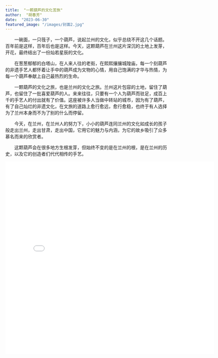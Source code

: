 ```yaml
---
title:  "一颗葫芦的文化苦旅"
author:  "胡春芳"
date:  "2023-06-30"
featured_image: "/images/封面2.jpg"
---
```

&emsp;&emsp;一碗面，一只筏子，一个葫芦，说起兰州的文化，似乎总绕不开这几个话题。百年前是这样，百年后也是这样。今天，这颗葫芦在兰州这片深沉的土地上发芽，开花，最终结出了一份灿若星辰的文化。

&emsp;&emsp;在葱葱郁郁的白塔山，在人来人往的老街，在熙熙攘攘城隍庙，每一个刻葫芦的非遗手艺人都怀着让手中的葫芦成为文物的心情，用自己饱满的才华与热情，为每一个葫芦奉献上自己最热烈的生命。

&emsp;&emsp;一颗葫芦的文化之旅，也是兰州的文化之旅。兰州这片包容的土地，留住了葫芦，也留住了一批喜爱葫芦的人。来来往往，只要有一个人为葫芦而驻足，成百上千的手艺人的付出就有了价值。这座被许多人当做中转站的城市，因为有了葫芦，有了自己灿烂的非遗文化，在文旅的道路上愈行愈远，愈行愈稳，也终于有人选择为了兰州本身而不为了别的什么而停留。

&emsp;&emsp;今天，在兰州，在兰州人的努力下，小小的葫芦连同兰州的文化如成长的孩子般走出兰州，走出甘肃，走出中国，它用它的魅力与内涵，为它的故乡吸引了众多慕名而来的欣赏者。

&emsp;&emsp;这颗葫芦会在很多地方生根发芽，但始终不变的是在兰州的根，是在兰州的历史，以及它的创造者们代代相传的手艺。

<iframe src="//player.bilibili.com/player.html?aid=452601619&bvid=BV1zj411H7rs&cid=1374367460&p=1" scrolling="no" border="0" frameborder="no" framespacing="0" allowfullscreen="true"width="650px" height="600px"> </iframe>